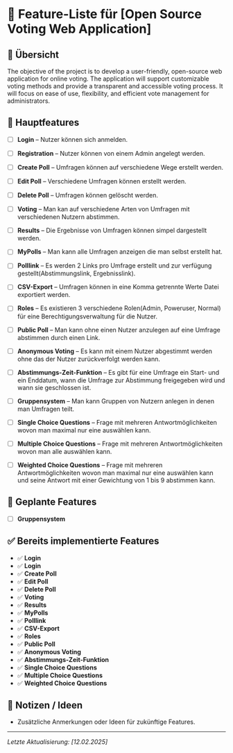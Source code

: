 # 📌 Feature-Liste für [Open Source Voting Web Application]

## 🚀 Übersicht
The objective of the project is to develop a user-friendly, open-source web application for online voting. The application will support customizable voting methods and provide a transparent and accessible voting process. It will focus on ease of use, flexibility, and efficient vote management for administrators.

## 🎯 Hauptfeatures
- [ ] **Login** – Nutzer können sich anmelden.

- [ ] **Registration** – Nutzer können von einem Admin angelegt werden.

- [ ] **Create Poll** – Umfragen können auf verschiedene Wege erstellt werden. 

- [ ] **Edit Poll** – Verschiedene Umfragen können erstellt werden.

- [ ] **Delete Poll** – Umfragen können gelöscht werden.

- [ ] **Voting** – Man kan auf verschiedene Arten von Umfragen mit verschiedenen Nutzern abstimmen.

- [ ] **Results** – Die Ergebnisse von Umfragen können simpel dargestellt werden.

- [ ] **MyPolls** – Man kann alle Umfragen anzeigen die man selbst erstellt hat.

- [ ] **Polllink** – Es werden 2 Links pro Umfrage erstellt und zur verfügung gestellt(Abstimmungslink, Ergebnisslink).

- [ ] **CSV-Export** – Umfragen können in eine Komma getrennte Werte Datei exportiert werden.

- [ ] **Roles** – Es existieren 3 verschiedene Rolen(Admin, Poweruser, Normal) für eine Berechtigungsverwaltung für die Nutzer.

- [ ] **Public Poll** – Man kann ohne einen Nutzer anzulegen auf eine Umfrage abstimmen durch einen Link.

- [ ] **Anonymous Voting** – Es kann mit einem Nutzer abgestimmt werden ohne das der Nutzer zurückverfolgt werden kann.

- [ ] **Abstimmungs-Zeit-Funktion** – Es gibt für eine Umfrage ein Start- und ein Enddatum, wann die Umfrage zur Abstimmung freigegeben wird und wann sie geschlossen ist. 

- [ ] **Gruppensystem** – Man kann Gruppen von Nutzern anlegen in denen man Umfragen teilt.

- [ ] **Single Choice Questions** – Frage mit mehreren Antwortmöglichkeiten wovon man maximal nur eine auswählen kann.

- [ ] **Multiple Choice Questions** – Frage mit mehreren Antwortmöglichkeiten wovon man alle auswählen kann.

- [ ] **Weighted Choice Questions** – Frage mit mehreren Antwortmöglichkeiten wovon man maximal nur eine auswählen kann und seine Antwort mit einer Gewichtung von 1 bis 9 abstimmen kann.


## 🔧 Geplante Features
- [ ] **Gruppensystem** 

## ✅ Bereits implementierte Features
- ✅ **Login**  
- ✅ **Login**  
- ✅ **Create Poll**  
- ✅ **Edit Poll**  
- ✅ **Delete Poll**  
- ✅ **Voting**  
- ✅ **Results**  
- ✅ **MyPolls**  
- ✅ **Polllink**  
- ✅ **CSV-Export**  
- ✅ **Roles**  
- ✅ **Public Poll** 
- ✅ **Anonymous Voting**  
- ✅ **Abstimmungs-Zeit-Funktion**  
- ✅ **Single Choice Questions**  
- ✅ **Multiple Choice Questions**  
- ✅ **Weighted Choice Questions** 

## 📌 Notizen / Ideen
- Zusätzliche Anmerkungen oder Ideen für zukünftige Features.

---
*Letzte Aktualisierung: [12.02.2025]*

